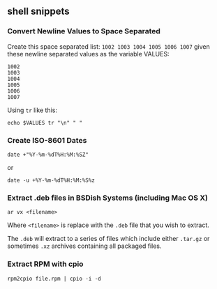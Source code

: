 ## shell snippets

### Convert Newline Values to Space Separated

Create this space separated list: `1002 1003 1004 1005 1006 1007` given
these newline separated values as the variable VALUES:

```
1002
1003
1004
1005
1006
1007
```

Using `tr` like this:

```
echo $VALUES tr "\n" " "
```

### Create ISO-8601 Dates

```
date +"%Y-%m-%dT%H:%M:%SZ"
```

or

```
date -u +%Y-%m-%dT%H:%M:%S%z
```

### Extract .deb files in BSDish Systems (including Mac OS X)

```
ar vx <filename>
```

Where `<filename>` is replace with the `.deb` file that you wish to extract.

The `.deb` will extract to a series of files which include either `.tar.gz`
or sometimes `.xz` archives containing all packaged files.

### Extract RPM with cpio

```
rpm2cpio file.rpm | cpio -i -d
```
